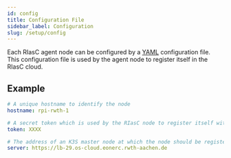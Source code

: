 ```yaml
---
id: config
title: Configuration File
sidebar_label: Configuration
slug: /setup/config
---
```


Each RIasC agent node can be configured by a [YAML](https://yaml.org/) configuration file.
This configuration file is used by the agent node to register itself in the RIasC cloud.

## Example

```yaml
# A unique hostname to identify the node
hostname: rpi-rwth-1

# A secret token which is used by the RIasC node to register itself with the K3S master node
token: XXXX

# The address of an K3S master node at which the node should be registered
server: https://lb-29.os-cloud.eonerc.rwth-aachen.de
```
